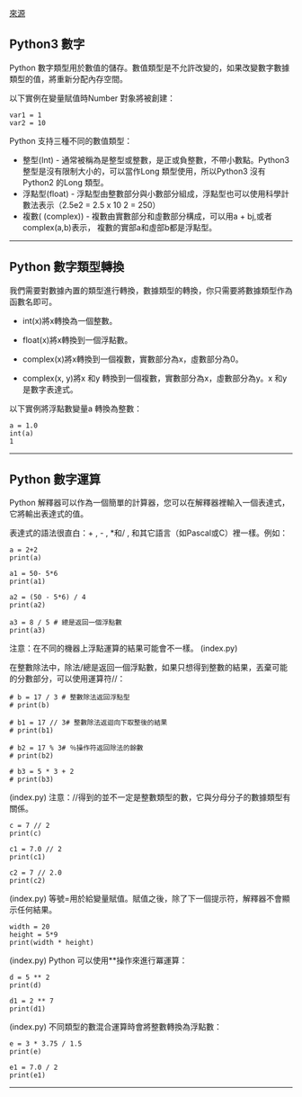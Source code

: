 [來源](https://www.w3cschool.cn/python3/)  

## Python3 數字  

Python 數字類型用於數值的儲存。數值類型是不允許改變的，如果改變數字數據類型的值，將重新分配內存空間。  

以下實例在變量賦值時Number 對象將被創建：  
```
var1 = 1
var2 = 10
```
Python 支持三種不同的數值類型：  

- 整型(Int) - 通常被稱為是整型或整數，是正或負整數，不帶小數點。Python3 整型是沒有限制大小的，可以當作Long 類型使用，所以Python3 沒有Python2 的Long 類型。  
- 浮點型(float) - 浮點型由整數部分與小數部分組成，浮點型也可以使用科學計數法表示（2.5e2 = 2.5 x 10 2 = 250）  
- 複數( (complex)) - 複數由實數部分和虛數部分構成，可以用a + bj,或者complex(a,b)表示， 複數的實部a和虛部b都是浮點型。  

---

## Python 數字類型轉換  

我們需要對數據內置的類型進行轉換，數據類型的轉換，你只需要將數據類型作為函數名即可。  

- int(x)將x轉換為一個整數。  

- float(x)將x轉換到一個浮點數。  

- complex(x)將x轉換到一個複數，實數部分為x，虛數部分為0。  

- complex(x, y)將x 和y 轉換到一個複數，實數部分為x，虛數部分為y。x 和y 是數字表達式。  

  
以下實例將浮點數變量a 轉換為整數：
```
a = 1.0
int(a)
1
```

---

## Python 數字運算  

Python 解釋器可以作為一個簡單的計算器，您可以在解釋器裡輸入一個表達式，它將輸出表達式的值。

表達式的語法很直白：+ , - , *和/ , 和其它語言（如Pascal或C）裡一樣。例如：  
```
a = 2+2
print(a)

a1 = 50- 5*6
print(a1)

a2 = (50 - 5*6) / 4
print(a2)

a3 = 8 / 5 # 總是返回一個浮點數
print(a3)
```
注意：在不同的機器上浮點運算的結果可能會不一樣。
(index.py)

在整數除法中，除法/總是返回一個浮點數，如果只想得到整數的結果，丟棄可能的分數部分，可以使用運算符//：  
```
# b = 17 / 3 # 整數除法返回浮點型
# print(b)

# b1 = 17 // 3# 整數除法返迴向下取整後的結果
# print(b1)

# b2 = 17 % 3# ％操作符返回除法的餘數
# print(b2)

# b3 = 5 * 3 + 2
# print(b3)
```  
(index.py)
注意：//得到的並不一定是整數類型的數，它與分母分子的數據類型有關係。  
```
c = 7 // 2
print(c)

c1 = 7.0 // 2
print(c1)

c2 = 7 // 2.0
print(c2)
```
(index.py)
等號=用於給變量賦值。賦值之後，除了下一個提示符，解釋器不會顯示任何結果。
```
width = 20
height = 5*9
print(width * height)
```
(index.py)
Python 可以使用**操作來進行冪運算：
```
d = 5 ** 2
print(d)

d1 = 2 ** 7
print(d1)

```
(index.py)
不同類型的數混合運算時會將整數轉換為浮點數：
```
e = 3 * 3.75 / 1.5
print(e)

e1 = 7.0 / 2
print(e1)
```

---